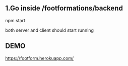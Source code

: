 ## 1.Go inside /footformations/backend
npm start

both server and client should start running

## DEMO
https://footform.herokuapp.com/

